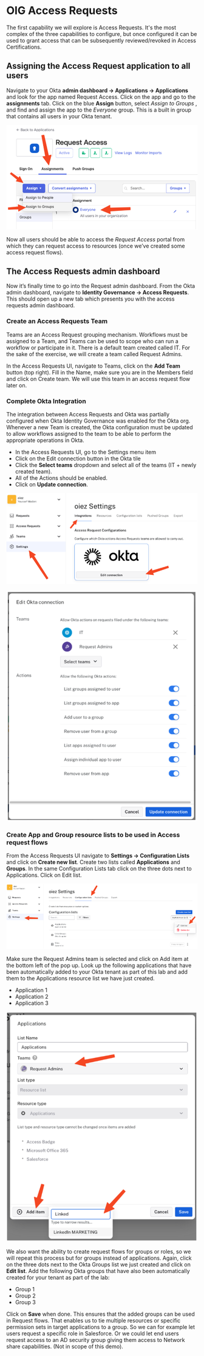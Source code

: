 # OIG Access Requests

The first capability we will explore is Access Requests. It's the most complex of the three capabilities to configure, but once configured it can be used to grant access that can be subsequently reviewed/revoked in Access Certifications.

## Assigning the Access Request application to all users

Navigate to your Okta **admin dashboard → Applications → Applications** and look for the app named Request Access. Click on the app and go to the **assignments** tab. Click on the blue **Assign** button, select *Assign to Groups* , and find and assign the app to the *Everyone* group. This is a built in group that contains all users in your Okta tenant. 

![](https://raw.githubusercontent.com/Youssefmadani/OIG-Lab/main/Images/step2-1.png)

Now all users should be able to access the *Request Access* portal from which they can request access to resources (once we’ve created some access request flows).

## The Access Requests admin dashboard

Now it’s finally time to go into the Request admin dashboard. From the Okta admin dashboard, navigate to **Identity Governance → Access Requests**. This should open up a new tab which presents you with the access requests admin dashboard. 

### Create an Access Requests Team

Teams are an Access Request grouping mechanism. Workflows must be assigned to a Team, and Teams can be used to scope who can run a workflow or participate in it. There is a default team created called IT. For the sake of the exercise, we will create a team called
Request Admins.


In the Access Requests UI, navigate to Teams, click on the **Add Team** button (top right). Fill in the Name, make sure you are in the Members field and click on Create team. We will use this team in an access request flow later on.

### Complete Okta Integration

The integration between Access Requests and Okta was partially configured when Okta Identity Governance was enabled for the Okta org. Whenever a new Team is created, the Okta configuration must be updated to allow workflows assigned to the team to be able to perform the appropriate
operations in Okta.

- In the Access Requests UI, go to the Settings menu item
- Click on the Edit connection button in the Okta tile
- Click the **Select teams** dropdown and select all of the teams (IT + newly created team). 
- All of the Actions should be enabled.
- Click on **Update connection**.

![](https://raw.githubusercontent.com/Youssefmadani/OIG-Lab/main/Images/step2-2.png)

![](https://raw.githubusercontent.com/Youssefmadani/OIG-Lab/main/Images/step2-3.png)

### Create App and Group resource lists to be used in Access request flows

From the Access Requests UI navigate to **Settings -> Configuration Lists** and click on **Create new list**. Create two lists called **Applications** and **Groups**. In the same Configuration Lists tab click on the three dots next to Applications. Click on Edit list.

![](https://raw.githubusercontent.com/Youssefmadani/OIG-Lab/main/Images/step2-4.png)


Make sure the Request Admins team is selected and click on Add item at the bottom left of the pop up. Look up the following applications that have been automatically added to your Okta tenant as part of this lab and add them to the Applications resource list we have just created.

- Application 1
- Application 2
- Application 3 

![](https://raw.githubusercontent.com/Youssefmadani/OIG-Lab/main/Images/step2-5.png)

We also want the ability to create request flows for groups or roles, so we will repeat this process but for groups instead of applications. Again, click on the three dots next to the Okta Groups list we just created and click on **Edit list**. Add the following Okta groups that have also been automatically created for your tenant as part of the lab:

- Group 1
- Group 2
- Group 3

Click on **Save** when done. This ensures that the added groups can be used in Request flows. That enables us to tie multiple resources or specific permission sets in target applications to a group. So we can for example let users request a specific role in Salesforce. Or we could let end users request access to an AD security group giving them access to Network share capabilities. (Not in scope of this demo).

